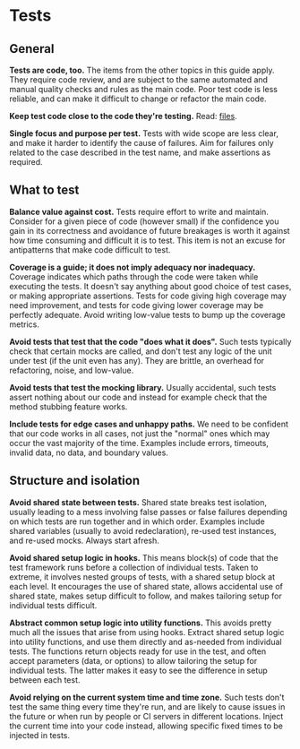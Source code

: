 # Tests


## General

**Tests are code, too.** The items from the other topics in this guide apply. They require code review, and are subject to the same automated and manual quality checks and rules as the main code. Poor test code is less reliable, and can make it difficult to change or refactor the main code.

**Keep test code close to the code they're testing.** Read: [files](files.md).

**Single focus and purpose per test.** Tests with wide scope are less clear, and make it harder to identify the cause of failures. Aim for failures only related to the case described in the test name, and make assertions as required.


## What to test

**Balance value against cost.** Tests require effort to write and maintain. Consider for a given piece of code (however small) if the confidence you gain in its correctness and avoidance of future breakages is worth it against how time consuming and difficult it is to test. This item is not an excuse for antipatterns that make code difficult to test.

**Coverage is a guide; it does not imply adequacy nor inadequacy.** Coverage indicates which paths through the code were taken while executing the tests. It doesn't say anything about good choice of test cases, or making appropriate assertions. Tests for code giving high coverage may need improvement, and tests for code giving lower coverage may be perfectly adequate. Avoid writing low-value tests to bump up the coverage metrics.

**Avoid tests that test that the code "does what it does".** Such tests typically check that certain mocks are called, and don't test any logic of the unit under test (if the unit even has any). They are brittle, an overhead for refactoring, noise, and low-value.

**Avoid tests that test the mocking library.** Usually accidental, such tests assert nothing about our code and instead for example check that the method stubbing feature works.

**Include tests for edge cases and unhappy paths.** We need to be confident that our code works in all cases, not just the "normal" ones which may occur the vast majority of the time. Examples include errors, timeouts, invalid data, no data, and boundary values.


## Structure and isolation

**Avoid shared state between tests.** Shared state breaks test isolation, usually leading to a mess involving false passes or false failures depending on which tests are run together and in which order. Examples include shared variables (usually to avoid redeclaration), re-used test instances, and re-used mocks. Always start afresh.

**Avoid shared setup logic in hooks.** This means block(s) of code that the test framework runs before a collection of individual tests. Taken to extreme, it involves nested groups of tests, with a shared setup block at each level. It encourages the use of shared state, allows accidental use of shared state, makes setup difficult to follow, and makes tailoring setup for individual tests difficult.

**Abstract common setup logic into utility functions.** This avoids pretty much all the issues that arise from using hooks. Extract shared setup logic into utility functions, and use them directly and as-needed from individual tests. The functions return objects ready for use in the test, and often accept parameters (data, or options) to allow tailoring the setup for individual tests. The latter makes it easy to see the difference in setup between each test.

**Avoid relying on the current system time and time zone.** Such tests don't test the same thing every time they're run, and are likely to cause issues in the future or when run by people or CI servers in different locations. Inject the current time into your code instead, allowing specific fixed times to be injected in tests.
